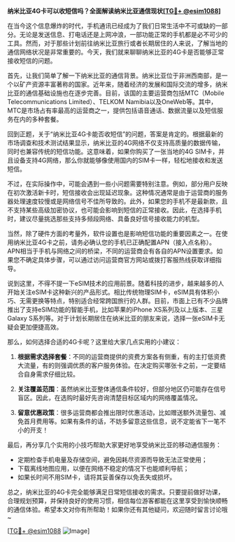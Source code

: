 **纳米比亚4G卡可以收短信吗？全面解读纳米比亚通信现状[[TG💪+ @esim1088](https://t.me/s/esim1088)]**

在当今这个信息爆炸的时代，手机通讯已经成为了我们日常生活中不可或缺的一部分。无论是发送信息、打电话还是上网冲浪，一部功能正常的手机都是必不可少的工具。然而，对于那些计划前往纳米比亚旅行或者长期居住的人来说，了解当地的通信网络状况是非常重要的。今天，我们就来聊聊纳米比亚的4G卡是否能够正常接收短信的问题。

首先，让我们简单了解一下纳米比亚的通信背景。纳米比亚位于非洲西南部，是一个以矿产资源丰富著称的国家。近年来，随着经济的发展和国际交流的增多，纳米比亚的通信基础设施也在逐步完善。目前，该国的主要运营商包括MTC（Mobile Telecommunications Limited）、TELKOM Namibia以及OneWeb等。其中，MTC是市场占有率最高的运营商之一，提供包括语音通话、数据流量以及短信服务在内的多种套餐。

回到正题，关于“纳米比亚4G卡能否收短信”的问题，答案是肯定的。根据最新的市场调查和技术测试结果显示，纳米比亚的4G网络不仅支持高质量的数据传输，同时也兼容传统的短信功能。这意味着，如果你购买了一张当地的4G SIM卡，并且设备支持4G网络，那么你就能够像使用国内的SIM卡一样，轻松地接收和发送短信。

不过，在实际操作中，可能会遇到一些小问题需要特别注意。例如，部分用户反映在初次激活新卡时，短信接收会出现延迟现象。这种情况通常是由于运营商的服务器处理速度较慢或是网络信号不佳所导致的。此外，如果您的手机不是最新款，且不支持某些高级加密协议，也可能会影响到短信的正常接收。因此，在选择手机时，建议尽量挑选那些支持多频段网络、具备良好信号接收能力的机型。

当然，除了硬件方面的考量外，软件设置也是影响短信功能的重要因素之一。在使用纳米比亚4G卡之前，请务必确认您的手机已正确配置APN（接入点名称）。APN相当于手机与网络之间的桥梁，不同的运营商会有各自的APN设置要求。如果您不确定具体步骤，可以通过访问运营商官方网站或拨打客服热线获取详细指导。

说到这里，不得不提一下eSIM技术的应用前景。随着科技的进步，越来越多的人开始关注eSIM卡这种新兴的产品形式。相比传统物理SIM卡，eSIM具有体积小巧、无需更换等特点，特别适合经常跨国旅行的人群。目前，市面上已有不少品牌推出了支持eSIM功能的智能手机，比如苹果的iPhone XS系列及以上版本、三星Galaxy S系列等。对于计划长期居住在纳米比亚的朋友来说，选择一张eSIM卡无疑会更加便捷高效。

那么，如何选择合适的4G卡呢？这里给大家几点实用的小建议：

1. **根据需求选择套餐**：不同的运营商提供的资费方案各有侧重，有的主打低资费大流量，有的则强调优质的客户服务体验。在决定购买哪张卡之前，一定要结合自身需求仔细比较。
   
2. **关注覆盖范围**：虽然纳米比亚整体通信条件较好，但部分地区仍可能存在信号盲区。因此，在选购时最好先咨询清楚目标区域内的网络覆盖情况。

3. **留意优惠政策**：很多运营商都会推出限时优惠活动，比如赠送额外流量包、减免首月费用等。如果有条件的话，不妨多留意这些信息，说不定能省下一笔不小的开支！

最后，再分享几个实用的小技巧帮助大家更好地享受纳米比亚的移动通信服务：

- 定期检查手机电量及存储空间，避免因耗尽资源而导致无法正常使用；
- 下载离线地图应用，以便在网络不稳定的情况下也能顺利导航；
- 如果长时间不用SIM卡，请将其妥善保存以免丢失或损坏。

总之，纳米比亚的4G卡完全能够满足日常短信接收的需求。只要提前做好功课，合理规划预算，并保持良好的使用习惯，相信每位游客都能在这里享受到愉快顺畅的通信体验。希望本文对你有所帮助！如果你还有其他疑问，欢迎随时留言讨论哦~

[[TG💪+ @esim1088](https://t.me/s/esim1088) ![Image](https://i.postimg.cc/4NQfJmqS/Snipaste-2025-05-13-00-14-12.png)]